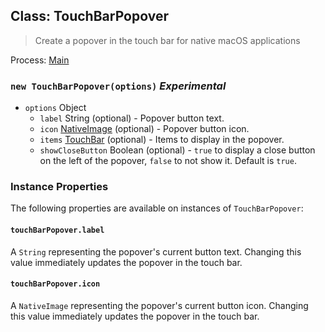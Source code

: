 ## Class: TouchBarPopover

> Create a popover in the touch bar for native macOS applications

Process: [Main](../tutorial/quick-start.md#main-process)

### `new TouchBarPopover(options)` _Experimental_

- `options` Object
  - `label` String (optional) - Popover button text.
  - `icon` [NativeImage](native-image.md) (optional) - Popover button icon.
  - `items` [TouchBar](touch-bar.md) (optional) - Items to display in the popover.
  - `showCloseButton` Boolean (optional) - `true` to display a close button
    on the left of the popover, `false` to not show it. Default is `true`.

### Instance Properties

The following properties are available on instances of `TouchBarPopover`:

#### `touchBarPopover.label`

A `String` representing the popover's current button text. Changing this value immediately updates the
popover in the touch bar.

#### `touchBarPopover.icon`

A `NativeImage` representing the popover's current button icon. Changing this value immediately updates the
popover in the touch bar.
